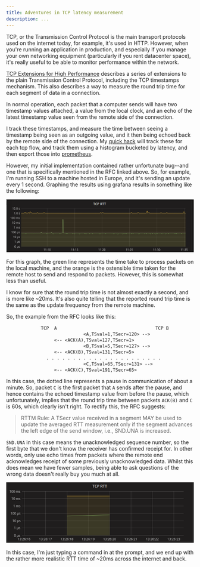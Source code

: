 ```yaml
---
title: Adventures in TCP latency measurement
description: ...
---
```


TCP, or the Transmission Control Protocol is the main transport protocols used on the internet today, for example, it's used in HTTP. However, when you're running an application in production, and especially if you manage your own networking equipment (particularly if you rent datacenter space), it's really useful to be able to monitor performance within the network.

[TCP Extensions for High Performance](https://tools.ietf.org/html/rfc7323) describes a series of extensions to the plain Transmission Control Protocol, including the TCP timestamps mechanism. This also describes a way to measure the round trip time for each segment of data in a connection.

<!-- ![Normal TCP operation](/images/2016-12-13-tcp-rtt-measurement/seq-a.svg) -->

In normal operation, each packet that a computer sends will have two timestamp values attached, a value from the local clock, and an echo of the latest timestamp value seen from the remote side of the connection. 

I track these timestamps, and measure the time between seeing a timestamp being seen as an outgoing value, and it then being echoed back by the remote side of the connection. My [quick hack](https://github.com/cstorey/tcpthing) will track these for each tcp flow, and track them using a histogram bucketed by latency, and then export those into [prometheus](https://prometheus.io/).

However, my initial implementation contained rather unfortunate bug--and one that is specifically mentioned in the RFC linked above. So, for example, I'm running SSH to a machine hosted in Europe, and it's sending an update every 1 second. Graphing the results using grafana results in something like the following:

![Graph with incorrect data](/images/2016-12-13-tcp-rtt-measurement/wrong-graph.png)

For this graph, the  green line represents the time take to process packets on the local machine, and the orange is the ostensible time taken for the remote host to send and respond to packets. However, this is somewhat less than useful.

I know for sure that the round trip time is not almost exactly a second, and is more like ~20ms. It's also quite telling that the reported round trip time is the same as the update frequency from the remote machine.

So, the example from the RFC looks like this:

```
             TCP  A                                     TCP B
                             <A,TSval=1,TSecr=120> -->
                  <-- <ACK(A),TSval=127,TSecr=1>
                             <B,TSval=5,TSecr=127> -->
                  <-- <ACK(B),TSval=131,TSecr=5>
               . . . . . . . . . . . . . . . . . . . . . .
                             <C,TSval=65,TSecr=131> -->
                  <-- <ACK(C),TSval=191,TSecr=65>
```

In this case, the dotted line represents a pause in communication of about a minute. So, packet `C` is the first packet that `A` sends after the pause, and hence contains the echoed timestamp value from before the pause, which unfortunately, implies that the round trip time between packets `ACK(B)` and `C` is 60s, which clearly isn't right. To rectify this, the RFC suggests:

>    RTTM Rule: A TSecr value received in a segment MAY be used to update
>               the averaged RTT measurement only if the segment advances
>               the left edge of the send window, i.e., SND.UNA is
>               increased.

`SND.UNA` in this case means the unacknowledged sequence number, so the first byte that we don't know the receiver has confirmed receipt for. In other words, only use echo times from packets where the remote end acknowledges receipt of some previously unacknowledged data. Whilst this does mean we have fewer samples, being able to ask questions of the wrong data doesn't really buy you much at all.

![Corrected Graph](/images/2016-12-13-tcp-rtt-measurement/fixed-graph-ssh.png)

In this case, I'm just typing a command in at the prompt, and we end up with the rather more realistic RTT time of ~20ms across the internet and back.
